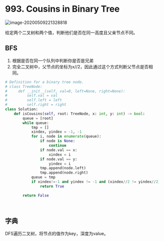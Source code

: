 # 993. Cousins in Binary Tree

![image-20200509221328818](../../../.assert/image-20200509221328818.png)

给定两个二叉树和两个值，判断他们是否在同一高度且父亲节点不同。

## BFS

1. 根据是否在同一个队列中判断你是否是兄弟
2. 完全二叉树中，父节点的坐标为x//2，因此通过这个方式判断父节点是否相同。

~~~python
# Definition for a binary tree node.
# class TreeNode:
#     def __init__(self, val=0, left=None, right=None):
#         self.val = val
#         self.left = left
#         self.right = right
class Solution:
    def isCousins(self, root: TreeNode, x: int, y: int) -> bool:
        queue = [root]
        while queue:
            tmp = []
            xindex, yindex = -1, -1
            for i, node in enumerate(queue):
                if node is None:
                    continue
                if node.val == x:
                    xindex = i
                if node.val == y:
                    yindex = i
                tmp.append(node.left)
                tmp.append(node.right)
            queue = tmp
            if xindex!=-1 and yindex != -1 and (xindex//2 != yindex//2):
                return True
            
        return False
            
        
~~~

## 字典

DFS遍历二叉树，将节点的值作为key，深度为value。